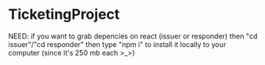 # TicketingProject
NEED: if you want to grab depencies on react (issuer or responder) then "cd issuer"/"cd responder" then type "npm i" to install it locally to your computer (since it's 250 mb each >_>)
